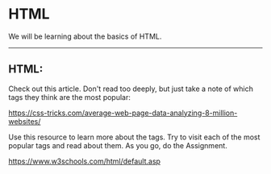 # HTML

We will be learning about the basics of HTML.

---

## HTML:

Check out this article. Don't read too deeply, but just take a note of which tags they think are the most popular:

https://css-tricks.com/average-web-page-data-analyzing-8-million-websites/

Use this resource to learn more about the tags. Try to visit each of the most popular tags and read about them. As you go, do the Assignment.

https://www.w3schools.com/html/default.asp

